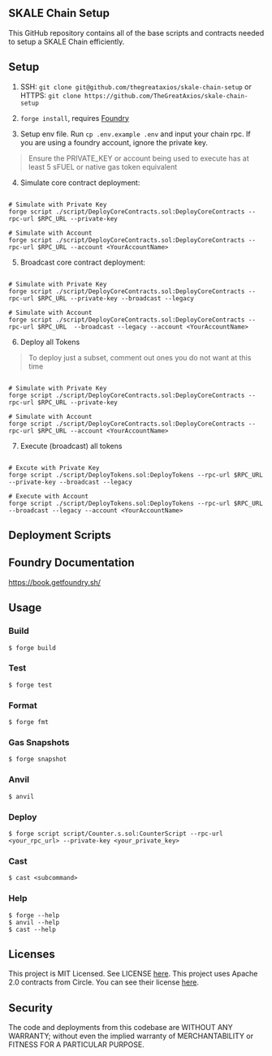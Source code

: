 ## SKALE Chain Setup

This GitHub repository contains all of the base scripts and contracts needed to setup a SKALE Chain efficiently.

## Setup

1. SSH: `git clone git@github.com/thegreataxios/skale-chain-setup` or HTTPS: `git clone https://github.com/TheGreatAxios/skale-chain-setup`

2. `forge install`, requires [Foundry](https://getfoundry.sh)

3. Setup env file. Run `cp .env.example .env` and input your chain rpc. If you are using a foundry account, ignore the private key.

> Ensure the PRIVATE_KEY or account being used to execute has at least 5 sFUEL or native gas token equivalent

4. Simulate core contract deployment:

```shell

# Simulate with Private Key
forge script ./script/DeployCoreContracts.sol:DeployCoreContracts --rpc-url $RPC_URL --private-key

# Simulate with Account
forge script ./script/DeployCoreContracts.sol:DeployCoreContracts --rpc-url $RPC_URL --account <YourAccountName>
```

5. Broadcast core contract deployment:

```shell

# Simulate with Private Key
forge script ./script/DeployCoreContracts.sol:DeployCoreContracts --rpc-url $RPC_URL --private-key --broadcast --legacy

# Simulate with Account
forge script ./script/DeployCoreContracts.sol:DeployCoreContracts --rpc-url $RPC_URL  --broadcast --legacy --account <YourAccountName>
```

6. Deploy all Tokens

> To deploy just a subset, comment out ones you do not want at this time

```shell

# Simulate with Private Key
forge script ./script/DeployCoreContracts.sol:DeployCoreContracts --rpc-url $RPC_URL --private-key

# Simulate with Account
forge script ./script/DeployCoreContracts.sol:DeployCoreContracts --rpc-url $RPC_URL --account <YourAccountName>
```

7. Execute (broadcast) all tokens

```shell

# Excute with Private Key
forge script ./script/DeployTokens.sol:DeployTokens --rpc-url $RPC_URL --private-key --broadcast --legacy

# Execute with Account
forge script ./script/DeployTokens.sol:DeployTokens --rpc-url $RPC_URL  --broadcast --legacy --account <YourAccountName>
```

## Deployment Scripts

## Foundry Documentation

https://book.getfoundry.sh/

## Usage

### Build

```shell
$ forge build
```

### Test

```shell
$ forge test
```

### Format

```shell
$ forge fmt
```

### Gas Snapshots

```shell
$ forge snapshot
```

### Anvil

```shell
$ anvil
```

### Deploy

```shell
$ forge script script/Counter.s.sol:CounterScript --rpc-url <your_rpc_url> --private-key <your_private_key>
```

### Cast

```shell
$ cast <subcommand>
```

### Help

```shell
$ forge --help
$ anvil --help
$ cast --help
```

## Licenses

This project is MIT Licensed. See LICENSE [here](./LICENSE).
This project uses Apache 2.0 contracts from Circle. You can see their license [here](./lib/stablecoin-evm/LICENSE).

## Security

The code and deployments from this codebase are WITHOUT ANY WARRANTY; without even the implied warranty of MERCHANTABILITY or FITNESS FOR A PARTICULAR PURPOSE.